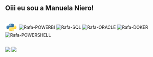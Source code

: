 ## Oiii eu sou a Manuela Niero!

<div style="display: inline_block"><br>
  <img align="center" alt="Rafa-Python" height="30" width="40" src="https://raw.githubusercontent.com/devicons/devicon/master/icons/python/python-original.svg">
  <img align="center" alt="Rafa-POWERBI" height="30" width="40" src="https://img.icons8.com/?size=100&id=qYfwpsRXEcpc&format=png&color=000000" />
  <img align="center" alt="Rafa-SQL" height="30" width="40" src="https://cdn.jsdelivr.net/gh/devicons/devicon@latest/icons/microsoftsqlserver/microsoftsqlserver-original-wordmark.svg" /> 
  <img align="center" alt="Rafa-ORACLE" height="30" width="40" src="https://cdn.jsdelivr.net/gh/devicons/devicon@latest/icons/oracle/oracle-original.svg" />
  <img align="center" alt="Rafa-DOKER" height="30" width="40" src="https://cdn.jsdelivr.net/gh/devicons/devicon@latest/icons/docker/docker-plain-wordmark.svg" />
  <img align="center" alt="Rafa-POWERSHELL " height="30" width="40" src="https://cdn.jsdelivr.net/gh/devicons/devicon@latest/icons/powershell/powershell-original.svg" />
          
</div>
  
  ##
 
<div> 
  <a href = "mailto:manuela.niero@hotmail.com"><img src="https://img.shields.io/badge/-Gmail-%23333?style=for-the-badge&logo=gmail&logoColor=white" target="_blank"></a>
  <a href="https://www.linkedin.com/in/manuela-niero?utm_source=share&utm_campaign=share_via&utm_content=profile&utm_medium=ios_app " target="_blank"><img src="https://img.shields.io/badge/-LinkedIn-%230077B5?style=for-the-badge&logo=linkedin&logoColor=white" target="_blank"></a> 
  
</div>
